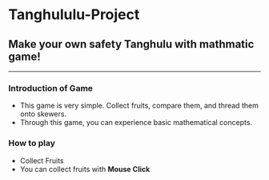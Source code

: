Tanghululu-Project
==================

## Make your own safety Tanghulu with mathmatic game!



----------------------------------------------------------

### Introduction of Game
+ This game is very simple. Collect fruits, compare them, and thread them onto skewers.
+ Through this game, you can experience basic mathematical concepts.

### How to play
+ Collect Fruits
 + You can collect fruits with **Mouse Click**
